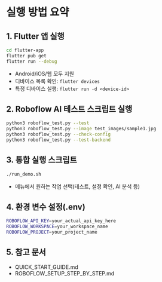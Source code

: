 # 실행 방법 요약

## 1. Flutter 앱 실행
```bash
cd flutter-app
flutter pub get
flutter run --debug
```
- Android/iOS/웹 모두 지원
- 디바이스 목록 확인: `flutter devices`
- 특정 디바이스 실행: `flutter run -d <device-id>`

## 2. Roboflow AI 테스트 스크립트 실행
```bash
python3 roboflow_test.py --test
python3 roboflow_test.py --image test_images/sample1.jpg
python3 roboflow_test.py --check-config
python3 roboflow_test.py --test-backend
```

## 3. 통합 실행 스크립트
```bash
./run_demo.sh
```
- 메뉴에서 원하는 작업 선택(테스트, 설정 확인, AI 분석 등)

## 4. 환경 변수 설정(.env)
```bash
ROBOFLOW_API_KEY=your_actual_api_key_here
ROBOFLOW_WORKSPACE=your_workspace_name
ROBOFLOW_PROJECT=your_project_name
```

## 5. 참고 문서
- QUICK_START_GUIDE.md
- ROBOFLOW_SETUP_STEP_BY_STEP.md
